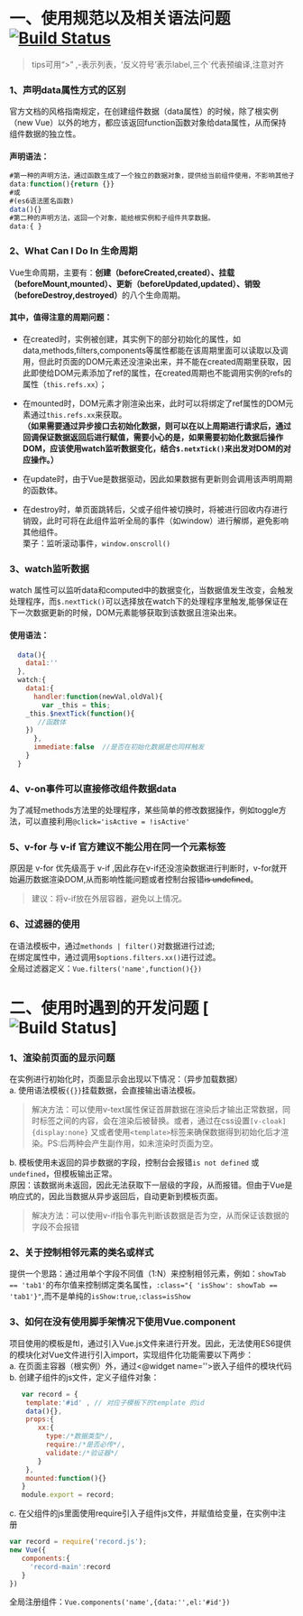# 一、使用规范以及相关语法问题  [![Build Status](https://img.shields.io/circleci/project/github/vuejs/vue-router/dev.svg)](https://www.baidu.com/)
> tips可用“>” ,-表示列表，‘反义符号’表示label,三个`代表预编译,注意对齐

### 1、声明data属性方式的区别

官方文档的风格指南规定，在创建组件数据（data属性）的时候，除了根实例（new Vue）以外的地方，都应该返回function函数对象给data属性，从而保持组件数据的独立性。


#### 声明语法：
``` javaScript
#第一种的声明方法，通过函数生成了一个独立的数据对象，提供给当前组件使用，不影响其他子组件下的数据属性；
data:function(){return {}}  
#或  
#(es6语法匿名函数)   
data(){} 
#第二种的声明方法，返回一个对象，能给根实例和子组件共享数据。
data:{ }
```


### 2、What Can I Do In 生命周期
Vue生命周期，主要有：<b>创建（beforeCreated,created）、挂载（beforeMount,mounted）、更新（beforeUpdated,updated）、销毁（beforeDestroy,destroyed）</b>的八个生命周期。  
####   其中，值得注意的周期问题：  

* 在created时，实例被创建，其实例下的部分初始化的属性，如data,methods,filters,components等属性都能在该周期里面可以读取以及调用，但此时页面的DOM元素还没渲染出来，并不能在created周期里获取，因此即使给DOM元素添加了ref的属性，在created周期也不能调用实例的refs的属性（`this.refs.xx`）；  

* 在mounted时，DOM元素才刚渲染出来，此时可以将绑定了ref属性的DOM元素通过`this.refs.xx`来获取。  
	**（如果需要通过异步接口去初始化数据，则可以在以上周期进行请求后，通过回调保证数据返回后进行赋值，需要小心的是，如果需要初始化数据后操作DOM，应该使用watch监听数据变化，结合`$.netxTick()`来出发对DOM的对应操作。）**

* 在update时，由于Vue是数据驱动，因此如果数据有更新则会调用该声明周期的函数体。

* 在destroy时，单页面跳转后，父或子组件被切换时，将被进行回收内存进行销毁，此时可将在此组件监听全局的事件（如window）进行解绑，避免影响其他组件。  
栗子：监听滚动事件，`window.onscroll()`

### 3、watch监听数据
watch 属性可以监听data和computed中的数据变化，当数据值发生改变，会触发处理程序，而`$.nextTick()`可以选择放在watch下的处理程序里触发,能够保证在下一次数据更新的时候，DOM元素能够获取到该数据且渲染出来。

#### 使用语法：
```javaScript
  data(){
    data1:''
  },
  watch:{
    data1:{
      handler:function(newVal,oldVal){
        var _this = this;
	_this.$nextTick(function(){
	   //函数体
	})
      },
      immediate:false  //是否在初始化数据是也同样触发
    }
  }
```

### 4、v-on事件可以直接修改组件数据data
为了减轻methods方法里的处理程序，某些简单的修改数据操作，例如toggle方法，可以直接利用`@click='isActive = !isActive'`

### 5、v-for 与 v-if 官方建议不能公用在同一个元素标签
原因是 v-for 优先级高于 v-if ,因此存在v-if还没渲染数据进行判断时，v-for就开始遍历数据渲染DOM,从而影响性能问题或者控制台报错~~is undefined~~。 
> 建议：将v-if放在外层容器，避免以上情况。


### 6、过滤器的使用
在语法模板中，通过`methonds | filter()`对数据进行过滤;  
在绑定属性中，通过调用`$options.filters.xx()`进行过滤。  
全局过滤器定义：`Vue.filters('name',function(){})`


# 二、使用时遇到的开发问题  [![Build Status](https://img.shields.io/circleci/project/github/vuejs/vue-router/dev.svg)]

### 1、渲染前页面的显示问题
在实例进行初始化时，页面显示会出现以下情况：（异步加载数据）  
a. 使用语法模板`{{}}`挂载数据，会直接输出语法模板。
> 解决方法：可以使用v-text属性保证首屏数据在渲染后才输出正常数据，同时标签之间的内容，会在渲染后被替换。或者，通过在css设置`[v-cloak]{display:none}` 又或者使用`<template>`标签来确保数据得到初始化后才渲染。PS:后两种会产生副作用，如未渲染时页面为空。  

b. 模板使用未返回的异步数据的字段，控制台会报错`is not defined` 或 `undefined`，但模板输出正常。  
原因：该数据尚未返回，因此无法获取下一层级的字段，从而报错。但由于Vue是响应式的，因此当数据从异步返回后，自动更新到模板页面。
> 解决方法：可以使用v-if指令事先判断该数据是否为空，从而保证该数据的字段不会报错

### 2、关于控制相邻元素的类名或样式
提供一个思路：通过用单个字段不同值（1:N）来控制相邻元素，例如：`showTab == 'tab1'`的布尔值来控制绑定类名属性，`:class="{ 'isShow': showTab == 'tab1'}"`,而不是单纯的`isShow:true`,`:class=isShow`

### 3、如何在没有使用脚手架情况下使用Vue.component
项目使用的模板是ftl，通过引入Vue.js文件来进行开发。因此，无法使用ES6提供的模块化对Vue文件进行引入import，实现组件化功能需要以下两步：  
a. 在页面主容器（根实例）外，通过<@widget name=''>嵌入子组件的模块代码  
b. 创建子组件的js文件，定义子组件对象：  

```javascript
   var record = {
   	template:'#id' , // 对应子模板下的template 的id
	data(){},
	props:{
	   xx:{
	     type:/*数据类型*/,
	     require:/*是否必传*/,
	     validate:/*验证器*/
	   }
	},
	mounted:function(){}
   }
   module.export = record;
```
c. 在父组件的js里面使用require引入子组件js文件，并赋值给变量，在实例中注册
```javascript
var record = require('record.js');
new Vue({
   components:{
     'record-main':record
   }
})
```
全局注册组件：`Vue.components('name',{data:'',el:'#id'})`
